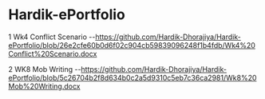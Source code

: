 # Hardik-ePortfolio

1 Wk4 Conflict Scenario --https://github.com/Hardik-Dhorajiya/Hardik-ePortfolio/blob/26e2cfe60b0d6f02c904cb59839096248f1b4fdb/Wk4%20Conflict%20Scenario.docx

2 WK8 Mob Writing --https://github.com/Hardik-Dhorajiya/Hardik-ePortfolio/blob/5c26704b2f8d634b0c2a5d9310c5eb7c36ca2981/Wk8%20Mob%20Writing.docx
